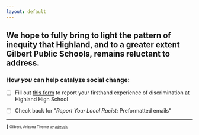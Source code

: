 ```yaml
---
layout: default
---
```

## We hope to fully bring to light the pattern of inequity that Highland, and to a greater extent Gilbert Public Schools, remains reluctant to address.

### How *you* can help catalyze social change:
- [ ] Fill out [this form](https://form.jotform.com/202017830237042) to report your firsthand experience of discrimination at Highland High School
- [ ] Check back for "*Report Your Local Racist:* Preformatted emails"



  
---

 <sup><sub>📍 Gilbert, Arizona </sub></sup>
 <sup><sub> Theme by [adeuck](https://github.com/adueck/good-clean-read)</sub></sup>

